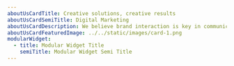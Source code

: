 ```yaml
---
aboutUsCardTitle: Creative solutions, creative results
aboutUsCardSemiTitle: Digital Marketing
aboutUsCardDescription: We believe brand interaction is key in communication. Real innovations and a positive customer experience are the heart of successful communication.
aboutUsCardFeaturedImage: ../../static/images/card-1.png
modularWidget:
  - title: Modular Widget Title
    semiTitle: Modular Widget Semi Title
---
```


